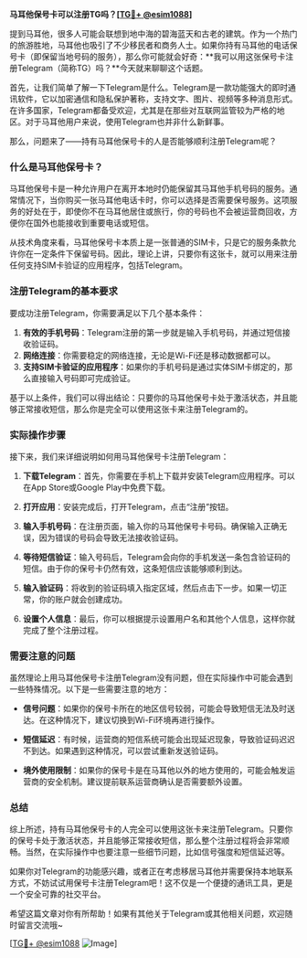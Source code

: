 **马耳他保号卡可以注册TG吗？[[TG💪+ @esim1088](https://t.me/s/esim1088)]**

提到马耳他，很多人可能会联想到地中海的碧海蓝天和古老的建筑。作为一个热门的旅游胜地，马耳他也吸引了不少移民者和商务人士。如果你持有马耳他的电话保号卡（即保留当地号码的服务），那么你可能就会好奇：**我可以用这张保号卡注册Telegram（简称TG）吗？**今天就来聊聊这个话题。

首先，让我们简单了解一下Telegram是什么。Telegram是一款功能强大的即时通讯软件，它以加密通信和隐私保护著称，支持文字、图片、视频等多种消息形式。在许多国家，Telegram都备受欢迎，尤其是在那些对互联网监管较为严格的地区。对于马耳他用户来说，使用Telegram也并非什么新鲜事。

那么，问题来了——持有马耳他保号卡的人是否能够顺利注册Telegram呢？

### 什么是马耳他保号卡？

马耳他保号卡是一种允许用户在离开本地时仍能保留其马耳他手机号码的服务。通常情况下，当你购买一张马耳他电话卡时，你可以选择是否需要保号服务。这项服务的好处在于，即使你不在马耳他居住或旅行，你的号码也不会被运营商回收，方便你在国外也能接收到重要电话或短信。

从技术角度来看，马耳他保号卡本质上是一张普通的SIM卡，只是它的服务条款允许你在一定条件下保留号码。因此，理论上讲，只要你有这张卡，就可以用来注册任何支持SIM卡验证的应用程序，包括Telegram。

### 注册Telegram的基本要求

要成功注册Telegram，你需要满足以下几个基本条件：

1. **有效的手机号码**：Telegram注册的第一步就是输入手机号码，并通过短信接收验证码。
2. **网络连接**：你需要稳定的网络连接，无论是Wi-Fi还是移动数据都可以。
3. **支持SIM卡验证的应用程序**：如果你的手机号码是通过实体SIM卡绑定的，那么直接输入号码即可完成验证。

基于以上条件，我们可以得出结论：只要你的马耳他保号卡处于激活状态，并且能够正常接收短信，那么你是完全可以使用这张卡来注册Telegram的。

### 实际操作步骤

接下来，我们来详细说明如何用马耳他保号卡注册Telegram：

1. **下载Telegram**：首先，你需要在手机上下载并安装Telegram应用程序。可以在App Store或Google Play中免费下载。
   
2. **打开应用**：安装完成后，打开Telegram，点击“注册”按钮。

3. **输入手机号码**：在注册页面，输入你的马耳他保号卡号码。确保输入正确无误，因为错误的号码会导致无法接收验证码。

4. **等待短信验证**：输入号码后，Telegram会向你的手机发送一条包含验证码的短信。由于你的保号卡仍然有效，这条短信应该能够顺利到达。

5. **输入验证码**：将收到的验证码填入指定区域，然后点击下一步。如果一切正常，你的账户就会创建成功。

6. **设置个人信息**：最后，你可以根据提示设置用户名和其他个人信息，这样你就完成了整个注册过程。

### 需要注意的问题

虽然理论上用马耳他保号卡注册Telegram没有问题，但在实际操作中可能会遇到一些特殊情况。以下是一些需要注意的地方：

- **信号问题**：如果你的保号卡所在的地区信号较弱，可能会导致短信无法及时送达。在这种情况下，建议切换到Wi-Fi环境再进行操作。
  
- **短信延迟**：有时候，运营商的短信系统可能会出现延迟现象，导致验证码迟迟不到达。如果遇到这种情况，可以尝试重新发送验证码。

- **境外使用限制**：如果你的保号卡是在马耳他以外的地方使用的，可能会触发运营商的安全机制。建议提前联系运营商确认是否需要额外设置。

### 总结

综上所述，持有马耳他保号卡的人完全可以使用这张卡来注册Telegram。只要你的保号卡处于激活状态，并且能够正常接收短信，那么整个注册过程将会非常顺畅。当然，在实际操作中也要注意一些细节问题，比如信号强度和短信延迟等。

如果你对Telegram的功能感兴趣，或者正在考虑移居马耳他并需要保持本地联系方式，不妨试试用保号卡注册Telegram吧！这不仅是一个便捷的通讯工具，更是一个安全可靠的社交平台。

希望这篇文章对你有所帮助！如果有其他关于Telegram或其他相关问题，欢迎随时留言交流哦~

[[TG💪+ @esim1088](https://t.me/s/esim1088) ![Image](https://i.postimg.cc/4NQfJmqS/Snipaste-2025-05-13-00-14-12.png)]